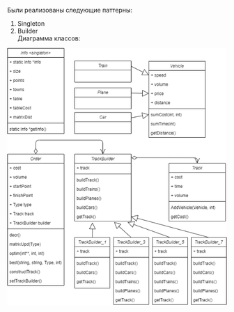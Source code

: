 Были реализованы следующие паттерны:
1) Singleton
2) Builder<br>
Диаграмма классов:
<img src="https://github.com/ChernyHleb/MyLabs/blob/main/Semester_6/PPPP/PPPP.Tkach.Lab3/PPPP.Lab3.Tkach.class_diagram_after.png"/>

